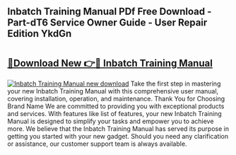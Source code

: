 ## Inbatch Training Manual PDf Free Download - Part-dT6 Service Owner Guide - User Repair Edition YkdGn

# <h2><a href="http://bc66783.oget.top/?id=Inbatch+Training+Manual">🔗Download New 👉🔴 Inbatch Training Manual</a></h2>

[![Inbatch Training Manual new download](https://i.imgur.com/5g1atiW.png)](http://bc66783.oget.top/?id=Inbatch+Training+Manual)
Take the first step in mastering your new Inbatch Training Manual with this comprehensive user manual, covering installation, operation, and maintenance. Thank You for Choosing Brand Name We are committed to providing you with exceptional products and services. With features like list of features, your new Inbatch Training Manual is designed to simplify your tasks and empower you to achieve more. We believe that the Inbatch Training Manual has served its purpose in getting you started with your new gadget. Should you need any clarification or assistance, our customer support team is always available.
